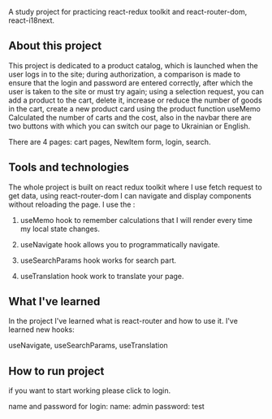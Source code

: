 A study project for practicing react-redux toolkit and react-router-dom, react-i18next.

## About this project


This project is dedicated to a product catalog, which is launched when the user logs in to the site; during authorization, a comparison is made to ensure that the login and password are entered correctly, after which the user is taken to the site or must try again; using a selection request, you can add a product to the cart, delete it, increase or reduce the number of goods in the cart, create a new product card using the product function useMemo Calculated the number of carts and the cost, also in the navbar there are two buttons with which you can switch our page to Ukrainian or English.

There are 4 pages: cart pages, NewItem form, login, search.



## Tools and technologies

The whole project is built on react redux toolkit where I use fetch request to get data, using react-router-dom I can navigate and display components without reloading the page.
I use the :
1. useMemo hook to remember calculations that I will render every time my local state changes.

2. useNavigate hook allows you to programmatically navigate.

3. useSearchParams hook works for search part.

4. useTranslation hook work to translate your page.

## What I've learned

In the project I've learned what is react-router and how to use it. I've learned new hooks:

useNavigate,
useSearchParams,
useTranslation

## How to run project

if you want to start working please click to login.

name and password for login:
name: admin
password: test

